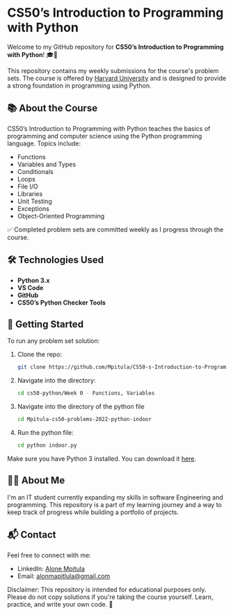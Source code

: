 # CS50’s Introduction to Programming with Python

Welcome to my GitHub repository for **CS50’s Introduction to Programming with Python**! 🎓🐍

This repository contains my weekly submissions for the course's problem sets. The course is offered by [Harvard University](https://cs50.harvard.edu/python/) and is designed to provide a strong foundation in programming using Python.

## 📚 About the Course

CS50’s Introduction to Programming with Python teaches the basics of programming and computer science using the Python programming language. Topics include:

- Functions
- Variables and Types
- Conditionals
- Loops
- File I/O
- Libraries
- Unit Testing
- Exceptions
- Object-Oriented Programming

✅ Completed problem sets are committed weekly as I progress through the course.

## 🛠️ Technologies Used

- **Python 3.x**
- **VS Code**
- **GitHub**
- **CS50’s Python Checker Tools**

## 🚀 Getting Started

To run any problem set solution:

1. Clone the repo:
   ```bash
   git clone https://github.com/Mpitula/CS50-s-Introduction-to-Programming-with-Python.git

2. Navigate into the directory:
    ```bash
    cd cs50-python/Week 0 - Functions, Variables

3. Navigate into the directory of the python file
    ```bash
    cd Mpitula-cs50-problems-2022-python-indoor

4. Run the python file:
    ```bash
    cd python indoor.py

Make sure you have Python 3 installed. You can download it [here](https://www.python.org/downloads/).

## 🙋‍♂️ About Me
I'm an IT student currently expanding my skills in software Engineering and programming. This repository is a part of my learning journey and a way to keep track of progress while building a portfolio of projects.

## 📬 Contact
Feel free to connect with me:

- LinkedIn: [Alone Mpitula](https://www.linkedin.com/in/mpitula/)
- Email: alonmapitlula@gmail.com

Disclaimer: This repository is intended for educational purposes only. Please do not copy solutions if you're taking the course yourself. Learn, practice, and write your own code. 🙌